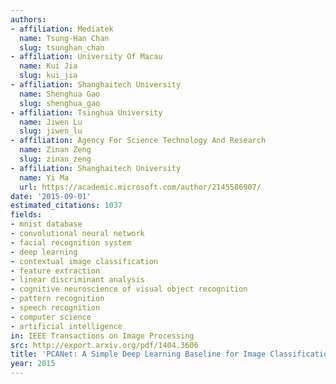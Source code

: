 ```yaml
---
authors:
- affiliation: Mediatek
  name: Tsung-Han Chan
  slug: tsunghan_chan
- affiliation: University Of Macau
  name: Kui Jia
  slug: kui_jia
- affiliation: Shanghaitech University
  name: Shenghua Gao
  slug: shenghua_gao
- affiliation: Tsinghua University
  name: Jiwen Lu
  slug: jiwen_lu
- affiliation: Agency For Science Technology And Research
  name: Zinan Zeng
  slug: zinan_zeng
- affiliation: Shanghaitech University
  name: Yi Ma
  url: https://academic.microsoft.com/author/2145586907/
date: '2015-09-01'
estimated_citations: 1037
fields:
- mnist database
- convolutional neural network
- facial recognition system
- deep learning
- contextual image classification
- feature extraction
- linear discriminant analysis
- cognitive neuroscience of visual object recognition
- pattern recognition
- speech recognition
- computer science
- artificial intelligence
in: IEEE Transactions on Image Processing
src: http://export.arxiv.org/pdf/1404.3606
title: 'PCANet: A Simple Deep Learning Baseline for Image Classification?'
year: 2015
---
```

